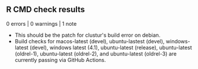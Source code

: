 ## R CMD check results

0 errors | 0 warnings | 1 note

* This should be the patch for clustur's build error on debian.
* Build checks for macos-latest (devel), ubuntu-lastest (devel), windows-latest (devel), windows latest (4.1), ubuntu-latest (release), ubuntu-latest (oldrel-1), ubuntu-latest (oldrel-2), and ubuntu-latest (oldrel-3) are currently passing via GitHub Actions.
